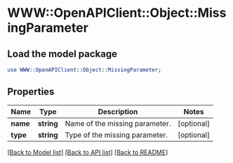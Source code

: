 # WWW::OpenAPIClient::Object::MissingParameter

## Load the model package
```perl
use WWW::OpenAPIClient::Object::MissingParameter;
```

## Properties
Name | Type | Description | Notes
------------ | ------------- | ------------- | -------------
**name** | **string** | Name of the missing parameter. | [optional] 
**type** | **string** | Type of the missing parameter. | [optional] 

[[Back to Model list]](../README.md#documentation-for-models) [[Back to API list]](../README.md#documentation-for-api-endpoints) [[Back to README]](../README.md)


